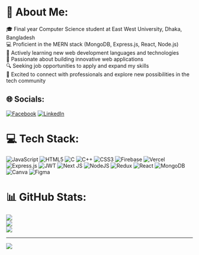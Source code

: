 # 💫 About Me:
🎓 Final year Computer Science student at East West University, Dhaka, Bangladesh<br>💻 Proficient in the MERN stack (MongoDB, Express.js, React, Node.js)<br>🌱 Actively learning new web development languages and technologies<br>🚀 Passionate about building innovative web applications<br>🔍 Seeking job opportunities to apply and expand my skills<br>🤝 Excited to connect with professionals and explore new possibilities in the tech community


## 🌐 Socials:
[![Facebook](https://img.shields.io/badge/Facebook-%231877F2.svg?logo=Facebook&logoColor=white)](https://facebook.com/shahriar.haque.rahat) [![LinkedIn](https://img.shields.io/badge/LinkedIn-%230077B5.svg?logo=linkedin&logoColor=white)](https://linkedin.com/in/shahriar-haque-rahat) 

# 💻 Tech Stack:
![JavaScript](https://img.shields.io/badge/javascript-%23323330.svg?style=for-the-badge&logo=javascript&logoColor=%23F7DF1E) ![HTML5](https://img.shields.io/badge/html5-%23E34F26.svg?style=for-the-badge&logo=html5&logoColor=white) ![C](https://img.shields.io/badge/c-%2300599C.svg?style=for-the-badge&logo=c&logoColor=white) ![C++](https://img.shields.io/badge/c++-%2300599C.svg?style=for-the-badge&logo=c%2B%2B&logoColor=white) ![CSS3](https://img.shields.io/badge/css3-%231572B6.svg?style=for-the-badge&logo=css3&logoColor=white) ![Firebase](https://img.shields.io/badge/firebase-%23039BE5.svg?style=for-the-badge&logo=firebase) ![Vercel](https://img.shields.io/badge/vercel-%23000000.svg?style=for-the-badge&logo=vercel&logoColor=white) ![Express.js](https://img.shields.io/badge/express.js-%23404d59.svg?style=for-the-badge&logo=express&logoColor=%2361DAFB) ![JWT](https://img.shields.io/badge/JWT-black?style=for-the-badge&logo=JSON%20web%20tokens) ![Next JS](https://img.shields.io/badge/Next-black?style=for-the-badge&logo=next.js&logoColor=white) ![NodeJS](https://img.shields.io/badge/node.js-6DA55F?style=for-the-badge&logo=node.js&logoColor=white) ![Redux](https://img.shields.io/badge/redux-%23593d88.svg?style=for-the-badge&logo=redux&logoColor=white) ![React](https://img.shields.io/badge/react-%2320232a.svg?style=for-the-badge&logo=react&logoColor=%2361DAFB) ![MongoDB](https://img.shields.io/badge/MongoDB-%234ea94b.svg?style=for-the-badge&logo=mongodb&logoColor=white) ![Canva](https://img.shields.io/badge/Canva-%2300C4CC.svg?style=for-the-badge&logo=Canva&logoColor=white) ![Figma](https://img.shields.io/badge/figma-%23F24E1E.svg?style=for-the-badge&logo=figma&logoColor=white)
# 📊 GitHub Stats:
![](https://github-readme-stats.vercel.app/api?username=shRahat10&theme=dark&hide_border=false&include_all_commits=false&count_private=true)<br/>
![](https://github-readme-streak-stats.herokuapp.com/?user=shRahat10&theme=dark&hide_border=false)<br/>
![](https://github-readme-stats.vercel.app/api/top-langs/?username=shRahat10&theme=dark&hide_border=false&include_all_commits=false&count_private=true&layout=compact)

---
[![](https://visitcount.itsvg.in/api?id=shRahat10&icon=0&color=0)](https://visitcount.itsvg.in)

<!-- Proudly created with GPRM ( https://gprm.itsvg.in ) -->
